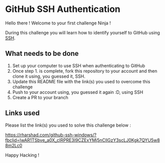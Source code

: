 # GitHub SSH Authentication

Hello there ! Welcome to your first challenge Ninja !

During this challenge you will learn how to identify yourself to GitHub using [SSH](https://g.co/kgs/Z8CW9c).


## What needs to be done
1. Set up your computer to use SSH when authenticating to GitHub
2. Once step 1. is complete, fork this repository to your account and then clone it using, you guessed it, SSH.
3. Update this README file with the link(s) you used to overcome this challenge
4. Push to your account using, you guessed it again :D, using SSH
5. Create a PR to your branch


## Links used
Please list the link(s) you used to solve this challenge below :

https://rharshad.com/github-ssh-windows/?fbclid=IwAR1TSbve_a0X_cIRPRE3I9CZExYMj5nCllGzY3scLJ0Kgk7QYU5w88m2Lc0

Happy Hacking !